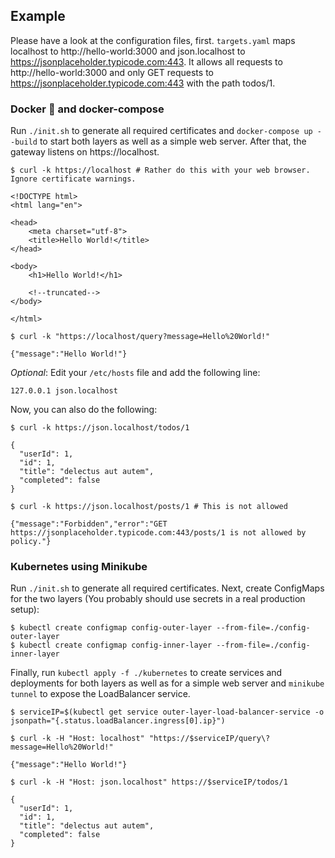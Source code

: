 ## Example

Please have a look at the configuration files, first. `targets.yaml` maps localhost to http://hello-world:3000 and json.localhost to https://jsonplaceholder.typicode.com:443. It allows all requests to http://hello-world:3000 and only GET requests to https://jsonplaceholder.typicode.com:443 with the path todos/1.

### Docker 🐳 and docker-compose

Run `./init.sh` to generate all required certificates and `docker-compose up --build` to start both layers as well as a simple web server. After that, the gateway listens on https://localhost. 

```shell
$ curl -k https://localhost # Rather do this with your web browser. Ignore certificate warnings.

<!DOCTYPE html>
<html lang="en">

<head>
    <meta charset="utf-8">
    <title>Hello World!</title>
</head>

<body>
    <h1>Hello World!</h1>

    <!--truncated-->
</body>

</html>

$ curl -k "https://localhost/query?message=Hello%20World!"

{"message":"Hello World!"}
```

*Optional*: Edit your `/etc/hosts` file and add the following line:

```
127.0.0.1 json.localhost
```

Now, you can also do the following:

```shell
$ curl -k https://json.localhost/todos/1

{
  "userId": 1,
  "id": 1,
  "title": "delectus aut autem",
  "completed": false
}

$ curl -k https://json.localhost/posts/1 # This is not allowed

{"message":"Forbidden","error":"GET https://jsonplaceholder.typicode.com:443/posts/1 is not allowed by policy."}
```

### Kubernetes using Minikube

Run `./init.sh` to generate all required certificates. Next, create ConfigMaps for the two layers (You probably should use secrets in a real production setup):

```shell
$ kubectl create configmap config-outer-layer --from-file=./config-outer-layer
$ kubectl create configmap config-inner-layer --from-file=./config-inner-layer
```

Finally, run `kubectl apply -f ./kubernetes` to create services and deployments for both layers as well as for a simple web server and `minikube tunnel` to expose the LoadBalancer service.

```shell
$ serviceIP=$(kubectl get service outer-layer-load-balancer-service -o jsonpath="{.status.loadBalancer.ingress[0].ip}")

$ curl -k -H "Host: localhost" "https://$serviceIP/query\?message=Hello%20World!"

{"message":"Hello World!"}

$ curl -k -H "Host: json.localhost" https://$serviceIP/todos/1

{
  "userId": 1,
  "id": 1,
  "title": "delectus aut autem",
  "completed": false
}
```